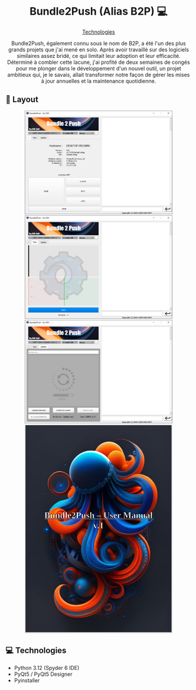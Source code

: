 
<h1 align="center" style="font-weight: bold;">Bundle2Push (Alias B2P) 💻</h1>

<p align="center">
<a href="#tech">Technologies</a>
<!-- <a href="#started">Getting Started</a> -->

 
</p>


<p align="center">Bundle2Push, également connu sous le nom de B2P, a été l'un des plus grands projets que j'ai mené en solo. Après avoir travaillé sur des logiciels similaires assez bridé, ce qui limitait leur adoption et leur efficacité. Déterminé à combler cette lacune, j'ai profité de deux semaines de congés pour me plonger dans le développement d'un nouvel outil, un projet ambitieux qui, je le savais, allait transformer notre façon de gérer les mises à jour annuelles et la maintenance quotidienne.</p>


<p align="center">
<!-- <a href="http://kashi.world.free.fr/REnyland/index.html">💻 Visiter le projet</a> -->
</p>

<h2 id="layout">🎨 Layout</h2>

<p align="center">

<img src="https://raw.githubusercontent.com/KSH-Soft/Bundle2Push/refs/heads/main/b2p-gui/u1.PNG" alt="GUI" width="400px">
<img src="https://raw.githubusercontent.com/KSH-Soft/Bundle2Push/refs/heads/main/b2p-gui/u2.PNG" alt="GUI" width="400px">
<img src="https://raw.githubusercontent.com/KSH-Soft/Bundle2Push/refs/heads/main/b2p-gui/u3.PNG" alt="GUI" width="400px">
<br>
<img src="https://github.com/KSH-Soft/Bundle2Push/blob/main/b2p-gui/Manual.PNG" alt="GUI" width="400px">
</p>

<h2 id="tech">💻 Technologies</h2>

- Python 3.12 (Spyder 6 IDE)
- PyQt5 / PyQt5 Designer
- Pyinstaller

